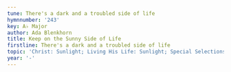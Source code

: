 ```yaml
---
tune: There's a dark and a troubled side of life
hymnnumber: '243'
key: A♭ Major
author: Ada Blenkhorn
title: Keep on the Sunny Side of Life
firstline: There's a dark and a troubled side of life
topic: 'Christ: Sunlight; Living His Life: Sunlight; Special Selections: Solos'
year: '-'
---
```

